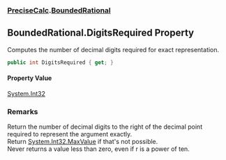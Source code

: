 ### [PreciseCalc](PreciseCalc.md 'PreciseCalc').[BoundedRational](PreciseCalc.BoundedRational.md 'PreciseCalc.BoundedRational')

## BoundedRational.DigitsRequired Property

Computes the number of decimal digits required for exact representation.

```csharp
public int DigitsRequired { get; }
```

#### Property Value
[System.Int32](https://docs.microsoft.com/en-us/dotnet/api/System.Int32 'System.Int32')

### Remarks
Return the number of decimal digits to the right of the decimal point  
required to represent the argument exactly.  
Return [System.Int32.MaxValue](https://docs.microsoft.com/en-us/dotnet/api/System.Int32.MaxValue 'System.Int32.MaxValue') if that's not possible.  
Never returns a value less than zero, even if r is a power of ten.